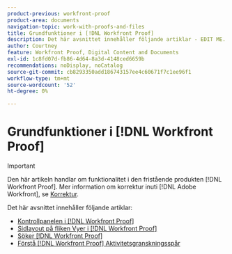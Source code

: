 ```yaml
---
product-previous: workfront-proof
product-area: documents
navigation-topic: work-with-proofs-and-files
title: Grundfunktioner i [!DNL Workfront Proof]
description: Det här avsnittet innehåller följande artiklar - EDIT ME.
author: Courtney
feature: Workfront Proof, Digital Content and Documents
exl-id: 1c8fd07d-fb86-4d64-8a3d-4148ced6659b
recommendations: noDisplay, noCatalog
source-git-commit: cb8293350add186743157ee4c60671f7c1ee96f1
workflow-type: tm+mt
source-wordcount: '52'
ht-degree: 0%

---
```


# Grundfunktioner i [!DNL Workfront Proof]

>[!IMPORTANT]
>
>Den här artikeln handlar om funktionalitet i den fristående produkten [!DNL Workfront Proof]. Mer information om korrektur inuti [!DNL Adobe Workfront], se [Korrektur](../../../review-and-approve-work/proofing/proofing.md).

Det här avsnittet innehåller följande artiklar:

* [Kontrollpanelen i [!DNL Workfront Proof]](../../../workfront-proof/wp-work-proofsfiles/basic-features/dashboard.md)
* [Sidlayout på fliken Vyer i [!DNL Workfront Proof]](../../../workfront-proof/wp-work-proofsfiles/basic-features/page-layout-view.md)
* [Söker [!DNL Workfront Proof]](../../../workfront-proof/wp-work-proofsfiles/basic-features/search.md)
* [Förstå [!DNL Workfront Proof] Aktivitetsgranskningsspår](../../../workfront-proof/wp-work-proofsfiles/basic-features/activity-audit-trail.md)
